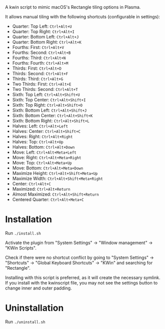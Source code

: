 A kwin script to mimic macOS's Rectangle tiling options in Plasma.

It allows manual tiling with the following shortcuts (configurable in settings):

- Quarter: Top Left: `Ctrl+Alt+U`
- Quarter: Top Right: `Ctrl+Alt+I`
- Quarter: Bottom Left: `Ctrl+Alt+J`
- Quarter: Bottom Right: `Ctrl+Alt+K`
- Fourths: First: `Ctrl+Alt+V`
- Fourths: Second: `Ctrl+Alt+B`
- Fourths: Third: `Ctrl+Alt+N`
- Fourths: Fourth: `Ctrl+Alt+M`
- Thirds: First: `Ctrl+Alt+D`
- Thirds: Second: `Ctrl+Alt+F`
- Thirds: Third: `Ctrl+Alt+G`
- Two Thirds: First: `Ctrl+Alt+E`
- Two Thirds: Second: `Ctrl+Alt+T`
- Sixth: Top Left: `Ctrl+Alt+Shift+U`
- Sixth: Top Center: `Ctrl+Alt+Shift+I`
- Sixth: Top Right: `Ctrl+Alt+Shift+O`
- Sixth: Bottom Left: `Ctrl+Alt+Shift+J`
- Sixth: Bottom Center: `Ctrl+Alt+Shift+K`
- Sixth: Bottom Right: `Ctrl+Alt+Shift+L`
- Halves: Left: `Ctrl+Alt+Left`
- Halves: Center: `Ctrl+Alt+Shift+C`
- Halves: Right: `Ctrl+Alt+Right`
- Halves: Top: `Ctrl+Alt+Up`
- Halves: Bottom: `Ctrl+Alt+Down`
- Move: Left: `Ctrl+Alt+Meta+Left`
- Move: Right: `Ctrl+Alt+Meta+Right`
- Move: Top: `Ctrl+Alt+Meta+Up`
- Move: Bottom: `Ctrl+Alt+Meta+Down`
- Maximize Height: `Ctrl+Alt+Shift+Meta+Up`
- Maximize Width: `Ctrl+Alt+Shift+Meta+Right`
- Center: `Ctrl+Alt+C`
- Maximized: `Ctrl+Alt+Return`
- Almost Maximized: `Ctrl+Alt+Shift+Return`
- Centered Quarter: `Ctrl+Alt+Meta+C`

# Installation

Run `./install.sh`

Activate the plugin from "System Settings" -> "Window management" -> "KWin Scripts".

Check if there were no shortcut conflict by going to "System Settings" ->
"Shortcuts" -> "Global Keyboard Shortcuts" -> "KWin" and searching for
"Rectangle".

Installing with this script is preferred, as it will create the necessary
symlink. If you install with the kwinscript file, you may not see the settings
button to change inner and outer padding.

# Uninstallation

Run `./uninstall.sh`
